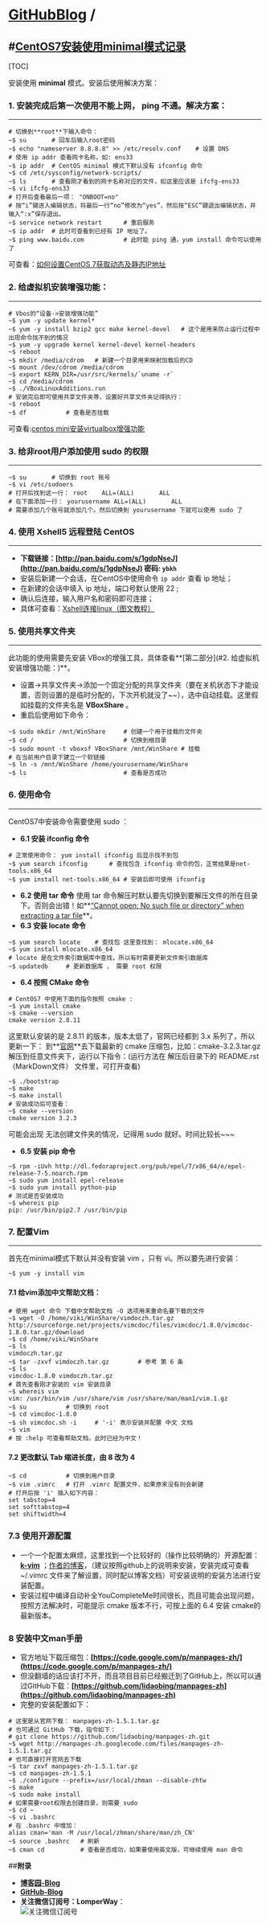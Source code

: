 [GitHubBlog](https://github.com/bbxytl/bbxytl.github.com/tree/master/blog#home--githubblog) /
=====
#[CentOS7安装使用minimal模式记录](https://github.com/bbxytl/bbxytl.github.com/blob/master/blog/pages/150530_CentOS7安装使用minimal模式记录.md#githubblog-)
---

[TOC]

安装使用 **minimal** 模式。安装后使用解决方案：
### 1. 安装完成后第一次使用不能上网， ping 不通。解决方案： 
---
```shell
# 切换到**root**下输入命令：
~$ su  		# 回车后输入root密码
~$ echo "nameserver 8.8.8.8" >> /etc/resolv.conf 	# 设置 DNS
# 使用 ip addr 查看网卡名称，如: ens33
~$ ip addr 	# CentOS minimal 模式下默认没有 ifconfig 命令
~$ cd /etc/sysconfig/network-scripts/
~$ ls 		# 查看刚才看到的网卡名称对应的文件，如这里应该是 ifcfg-ens33
~$ vi ifcfg-ens33
# 打开后查看最后一项： "ONBOOT=no"
# 按“i”键进入编辑状态，将最后一行“no”修改为“yes”，然后按“ESC”键退出编辑状态，并输入“:x”保存退出。
~$ service network restart  	# 重启服务
~$ ip addr 	# 此时可查看到已经有 IP 地址了。
~$ ping www.baidu.com			# 此时能 ping 通，yum install 命令可以使用了
```
可查看：[如何设置CentOS 7获取动态及静态IP地址](http://www.ytyzx.net/index.php?title=%E5%A6%82%E4%BD%95%E8%AE%BE%E7%BD%AECentOS_7%E8%8E%B7%E5%8F%96%E5%8A%A8%E6%80%81%E5%8F%8A%E9%9D%99%E6%80%81IP%E5%9C%B0%E5%9D%80)
### 2. 给虚拟机安装增强功能： 
---
```shell
# Vbos的“设备->安装增强功能”
~$ yum -y update kernel*
~$ yum -y install bzip2 gcc make kernel-devel	# 这个是用来防止运行过程中出现命令找不到的情况
~$ yum -y upgrade kernel kernel-devel kernel-headers
~$ reboot
~$ mkdir /media/cdrom	# 新建一个目录用来映射加载后的CD
~$ mount /dev/cdrom /media/cdrom
~$ export KERN_DIR=/usr/src/kernels/`uname -r`
~$ cd /media/cdrom
~$ ./VBoxLinuxAdditions.run
# 安装完后即可使用共享文件夹等，设置好共享文件夹记得执行：
~$ reboot
~$ df  			# 查看是否挂载
```
可查看:[centos mini安装virtualbox增强功能](http://blog.sina.com.cn/s/blog_7deb436e0101w8n9.html)
### 3. 给非root用户添加使用 sudo 的权限 
---
```shell
~$ su		# 切换到 root 账号
~$ vi /etc/sudoers
# 打开后找到这一行： root    ALL=(ALL)       ALL
# 在下面添加一行： yourusername ALL=(ALL)       ALL
# 需要添加几个账号就添加几个。然后切换到 yourusername 下就可以使用 sudo 了
```

### 4. 使用 Xshell5 远程登陆 CentOS 
---
- **下载链接：[http://pan.baidu.com/s/1gdpNseJ](http://pan.baidu.com/s/1gdpNseJ) 密码: ` ybkh `**
- 安装后新建一个会话，在CentOS中使用命令 `ip addr` 查看 ip 地址；
- 在新建的会话中填入 ip 地址，端口号默认使用 22 ;
- 确认后连接，输入用户名和密码即可连接；
- 具体可查看：[Xshell连接linux（图文教程）](http://jingyan.baidu.com/article/3a2f7c2e71f04d26afd611dc.html)

### 5. 使用共享文件夹
---
此功能的使用需要先安装 VBox的增强工具，具体查看**[第二部分](#2. 给虚拟机安装增强功能：)**。
- 设置->共享文件夹->添加一个固定分配的共享文件夹（要在关机状态下才能设置，否则设置的是临时分配的，下次开机就没了~~），选中自动挂载。这里假如挂载的文件夹名是 **VBoxShare** 。
- 重启后使用如下命令：
```shell
~$ sudo mkdir /mnt/WinShare		# 创建一个用于挂载的文件夹
~$ cd /							# 切换到根目录
~$ sudo mount -t vboxsf VBoxShare /mnt/WinShare	# 挂载
# 在当前用户目录下建立一个软链接
~$ ln -s /mnt/WinShare /home/yourusername/WinShare	
~$ ls							# 查看是否成功
```


### 6. 使用命令
---
CentOS7中安装命令需要使用 sudo ：

- **6.1 安装 ifconfig 命令**
```shell
# 正常使用命令： yum install ifconfig 后显示找不到包
~$ yum search ifconfig		# 查找包含 ifconfig 命令的包，正常结果是net-tools.x86_64
~$ yum install net-tools.x86_64	# 安装后即可使用 ifconfig
```
- **6.2 使用 tar 命令**
使用 tar 命令解压时默认要先切换到要解压文件的所在目录下。否则会出错！如**[“Cannot open: No such file or directory” when extracting a tar file](http://askubuntu.com/questions/486264/cannot-open-no-such-file-or-directory-when-extracting-a-tar-file)**。
- **6.3 安装 locate 命令**
```shell
~$ yum search locate	# 查找包 这里查找到： mlocate.x86_64
~$ yum install mlocate.x86_64
# locate 是在文件索引数据库中查找，所以有时需要更新文件索引数据库
~$ updatedb 	# 更新数据库 ， 需要 root 权限
```
- **6.4 按照 CMake 命令**

```shell
# CentOS7 中使用下面的指令按照 cmake :
~$ yum install cmake
~$ cmake --version
cmake version 2.8.11
```

这里默认安装的是 2.8.11 的版本，版本太低了，官网已经都到 3.x 系列了，所以更新一下：
到**[官网](http://www.cmake.org/download/)**去下载最新的 cmake 压缩包，比如：cmake-3.2.3.tar.gz 
解压到任意文件夹下，运行以下指令：(运行方法在 解压后目录下的 README.rst（MarkDown文件） 文件里，可打开查看)
```shell
~$ ./bootstrap 
~$ make 
~$ make install
# 安装成功后可查看：
~$ cmake --version
cmake version 3.2.3
```

可能会出现 无法创建文件夹的情况，记得用 sudo 就好。时间比较长~~~

- **6.5 安装 pip 命令**
```shell
~$ rpm -iUvh http://dl.fedoraproject.org/pub/epel/7/x86_64/e/epel-release-7-5.noarch.rpm
~$ sudo yum install epel-release
~$ sudo yum install python-pip
# 测试是否安装成功
~$ whereis pip
pip: /usr/bin/pip2.7 /usr/bin/pip
```


### 7. 配置Vim
---
首先在minimal模式下默认并没有安装 vim ，只有 vi。所以要先进行安装：
```shell
~$ yum -y install vim
```
#### 7.1 给**vim**添加中文帮助文档：
```shell
# 使用 wget 命令 下载中文帮助文档 -O 选项用来重命名要下载的文件
~$ wget -O /home/viki/WinShare/vimdoczh.tar.gz http://sourceforge.net/projects/vimcdoc/files/vimcdoc/1.8.0/vimcdoc-1.8.0.tar.gz/download
~$ cd /home/viki/WinShare
~$ ls
vimdoczh.tar.gz
~$ tar -zxvf vimdoczh.tar.gz		# 参考 第 6 条
~$ ls
vimcdoc-1.8.0 vimdoczh.tar.gz
# 首先查看刚才安装的 vim 安装目录
~$ whereis vim
vim: /usr/bin/vim /usr/share/vim /usr/share/man/man1/vim.1.gz
~$ su			# 切换到 root 
~$ cd vimcdoc-1.8.0
~$ sh vimcdoc.sh -i		# '-i' 表示安装并配置 中文 文档
~$ vim
# 按 :help 可查看帮助文档，此时已经为中文！
```
#### 7.2 更改默认 Tab 缩进长度，由 8 改为 4
```shell
~$ cd 			# 切换到用户目录
~$ vim .vimrc	# 打开 .vimrc 配置文件，如果原来没有则会新建
# 打开后按 'i' 插入如下内容：
set tabstop=4
set softtabstop=4
set shiftwidth=4
```
### 7.3 使用开源配置
- 一个一个配置太麻烦，这里找到一个比较好的（操作比较明确的）开源配置：**[k-vim](https://github.com/wklken/k-vim)** ；[作者的博客](http://wklken.me/posts/2013/06/11/linux-my-vim.html)，（建议按照github上的说明来安装，安装完成可查看 ~/.vimrc 文件来了解设置，同时配以博客文档）可安装说明的安装方法进行安装配置。
- 安装过程中编译自动补全YouCompleteMe时间很长，而且可能会出现问题，按照方法解决时，可能提示 cmake 版本不行，可按上面的 6.4 安装 cmake的最新版本。

### 8 安装中文man手册
- 官方地址下载压缩包：**[https://code.google.com/p/manpages-zh/](https://code.google.com/p/manpages-zh/)**
- 但没翻墙的话应该打不开，而且项目目前已经搬迁到了GitHub上，所以可以通过GitHub下载：**[https://github.com/lidaobing/manpages-zh](https://github.com/lidaobing/manpages-zh)**
- 完整的安装配置如下：
```shell
# 这里是从官网下载： manpages-zh-1.5.1.tar.gz 
# 也可通过 GitHub 下载，指令如下：
# git clone https://github.com/lidaobing/manpages-zh.git
~$ wget http://manpages-zh.googlecode.com/files/manpages-zh-1.5.1.tar.gz
# 也可直接打开官网去下载
~$ tar zxvf manpages-zh-1.5.1.tar.gz
~$ cd manpages-zh-1.5.1
~$ ./configure --prefix=/usr/local/zhman --disable-zhtw 
~$ make
~$ sudo make install
# 如果需要root权限去创建目录，则需要 sudo
~$ cd ~
~$ vi .bashrc
# 在 .bashrc 中增加：
alias cman='man -M /usr/local/zhman/share/man/zh_CN'
~$ source .bashrc	# 刷新
~$ cman cd			# 查看是否成功，如果要使用英文版，可继续使用 man 命令 
```

##**附录**
- **[博客园-Blog](http://bbxytl.github.io/)**
- **[GitHub-Blog](http://bbxytl.github.io/)**
- **关注微信订阅号：LomperWay**：     
    ![关注微信订阅号](./images/qrcodes/qrcode_100.jpg)


